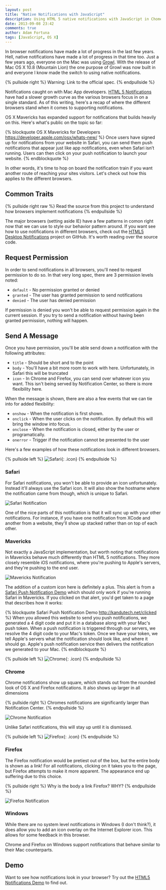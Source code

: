 ```yaml
---
layout: post
title: "Native Notifications with JavaScript"
description: Using HTML 5 native notifications with JavaScript in Chome, Safari, Firefox and on Windows.
date: 2013-09-08 23:42
comments: true
author: Adam Fortuna
tags: [JavaScript, OS X]
---
```


In browser notifications have made a lot of progress in the last few years. Hell, native notifications have made a lot of progress in that time too. Just a few years ago, everyone on the Mac was using [Growl][]. With the release of Mac OS X 10.8 (Mountain Lion) the one purpose of Growl was now built in and everyone I know made the switch to using native notifications.

{% pullside right %}
Warning: Link to the official spec.
{% endpullside %}

Notifications caught on with Mac App developers. [HTML 5 Notifications][] have had a slower growth curve as the various browsers focus in on a single standard. As of this writing, here's a recap of where the different browsers stand when it comes to supporting notifications.

OS X Mavericks has expanded support for notifications that builds heavily on this. Here's what's public on the topic so far:

{% blockquote OS X Mavericks for Developers https://developer.apple.com/osx/whats-new/ %}
Once users have signed up for notifications from your website in Safari, you can send them push notifications that appear just like app notifications, even when Safari isn’t running. Users can then click on your push notification to launch your website.
{% endblockquote %}

In other words, it's time to hop on board the notification train if you want another route of reaching your sites visitors. Let's check out how this applies to the different browsers.

## Common Traits

{% pullside right raw %}
Read the source from this project to understand how browsers implement notifications
{% endpullside %}

The major browsers (setting aside IE) have a few patterns in comon right now that we can use to style our behavior pattern around. If you want see how to use notifications in different browsers, check out the [HTML5 Desktop Notifications][] project on GitHub. It's worth reading over the source code.

## Request Permission

In order to send notifications in all browsers, you'll need to request permission to do so. In that very long spec, there are 3 permission levels noted:

* `default` - No permission granted or denied
* `granted` - The user has granted permission to send notifications
* `denied` - The user has denied permission

If permission is denied you won't be able to request permission again in the current session. If you try to send a notification without having been granted permission, nothing will happen.

## Send A Message

Once you have permission, you'll be able send down a notification with the following attributes:

* `title` - Should be short and to the point
* `body` - You'll have a bit more room to work with here. Unfortunately, in Safari this will be truncated
* `icon` - In Chrome and Firefox, you can send over whatever icon you want. This isn't being served by Notification Center, so there is more flexibility here.

When the message is shown, there are also a few events that we can tie into for added flexibility:

* `onshow` - When the notification is first shown.
* `onclick` -  When the user clicks on the notification. By default this will bring the window into focus.
* `onclose` - When the notification is closed, either by the user or programatically.
* `onerror` - Trigger if the notification cannot be presented to the user

Here's a few examples of how these notifications look in different browsers.

{% pullside left %}
![Safari](/images/icons/safari.png){: .icon}
{% endpullside %}

### Safari

For Safari notifications, you won't be able to provide an icon unfortunately. Instead it'll always use the Safari icon. It will also show the hostname where the notification came from though, which is unique to Safari.

![Safari Notification](/images/posts/native-javascript-notifications/safari-notification-small.png)

One of the nice parts of this notification is that it will sync up with your other notifications. For instance, if you have one notification from XCode and another from a website, they'll show up stacked rather than on top of each other.

### Mavericks

Not exactly a JavaScript implementation, but worth noting that notifications in Mavericks behave much differently than HTML 5 notifications. They more closely resemble iOS notifications, where you're pushing to Apple's servers, and they're pushing to the end user.

![Mavericks Notification](/images/posts/native-javascript-notifications/mavericks-notification-small.png)

The addition of a custom icon here is definitely a plus. This alert is from a [Safari Push Notification Demo][] which should only work if you're running Safari in Mavericks. If you clicked on that alert, you'd get taken to a page that describes how it works:

{% blockquote Safari Push Notification Demo http://kandutech.net/clicked %}
When you allowed this website to send you push notifications, we generated a 4 digit code and put it in a database along with your Mac's push token. When a push notification is triggered through our servers, we resolve the 4 digit code to your Mac's token. Once we have your token, we tell Apple's servers what the notification should look like, and where it should go. Apple's push notification service then delivers the notification we generated to your Mac.
{% endblockquote %}


{% pullside left %}
![Chrome](/images/icons/chrome.png){: .icon}
{% endpullside %}

### Chrome

Chrome notifications show up square, which stands out from the rounded look of OS X and Firefox notifications. It also shows up larger in all dimensions 

{% pullside right %}
Chromes notifications are significantly larger than Notification Center.
{% endpullside %}

![Chrome Notification](/images/posts/native-javascript-notifications/chrome-notification-small.png)

Unlike Safari notifications, this will stay up until it is dismissed.

{% pullside left %}
![Firefox](/images/icons/firefox.png){: .icon}
{% endpullside %}

### Firefox

The Firefox notification would be pretiest out of the box, but the entire body is shown as a link! For all notifications, clicking on it takes you to the page, but Firefox attempts to make it more apparent. The appearance end up suffering due to this choice.

{% pullside right %}
Why is the body a link Firefox? WHY?
{% endpullside %}

![Firefox Notification](/images/posts/native-javascript-notifications/firefox-notification-small.png)

### Windows

While there are no system level notifications in Windows (I don't think?), it does allow you to add an icon overlay on the Internet Explorer icon. This allows for some feedback in this browser.

Chrome and Firefox on Windows support notifications that behave similar to their Mac counterparts.

## Demo

Want to see how notifications look in your browser? Try out the [HTML5 Notifications Demo][] to find out.


[Growl]:http://growl.info/
[HTML 5 Notifications]: http://notifications.spec.whatwg.org/
[Safari Push Notification Demo]: http://kandutech.net/
[HTML5 Desktop Notifications]: https://github.com/ttsvetko/HTML5-Desktop-Notifications/
[HTML5 Notifications Demo]: http://ttsvetko.github.io/HTML5-Desktop-Notifications/
